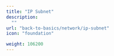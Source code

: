 ```yaml
---
title: "IP Subnet"
description:
  ""
url: "back-to-basics/network/ip-subnet"
icon: "foundation"

weight: 106200
---
```

